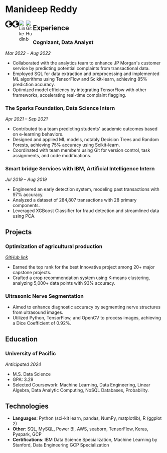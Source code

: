 # Manideep Reddy

[<img align="left" alt="Gmail" width="22px" src="https://raw.githubusercontent.com/iconic/open-iconic/master/svg/globe.svg" />](mailto:manideepreddy966@gmail.com) 
[<img align="left" alt="Portfolio" width="22px" src="https://raw.githubusercontent.com/iconic/open-iconic/master/svg/globe.svg" />](https://manideepreddym.github.io/portfolio-manideep/)
[<img align="left" alt="LinkedIn" width="22px" src="https://raw.githubusercontent.com/peterthehan/peterthehan/master/assets/linkedin.svg" />](https://www.linkedin.com/in/manideep-reddy/)
[<img align="left" alt="GitHub" width="22px" src="https://raw.githubusercontent.com/peterthehan/peterthehan/master/assets/github.svg" />](https://github.com/manideepreddym/)


## Experience

### Cognizant, Data Analyst
_Mar 2022 – Aug 2022_
- Collaborated with the analytics team to enhance JP Morgan's customer service by predicting potential complaints from transactional data.
- Employed SQL for data extraction and preprocessing and implemented ML algorithms using TensorFlow and Scikit-learn, achieving 85% prediction accuracy.
- Optimized model efficiency by integrating TensorFlow with other frameworks, accelerating real-time complaint flagging.

### The Sparks Foundation, Data Science Intern
_Apr 2021 – Sep 2021_
- Contributed to a team predicting students' academic outcomes based on e-learning behaviors.
- Designed and applied ML models, notably Decision Trees and Random Forests, achieving 75% accuracy using Scikit-learn.
- Coordinated with team members using Git for version control, task assignments, and code modifications.

### Smart bridge Services with IBM, Artificial Intelligence Intern
_Jul 2019 – Aug 2019_
- Engineered an early detection system, modeling past transactions with 97% accuracy.
- Analyzed a dataset of 284,807 transactions with 28 primary components.
- Leveraged XGBoost Classifier for fraud detection and streamlined data using PCA.

## Projects

### Optimization of agricultural production
_[GitHub link](crop_prediction_github)_
- Earned the top rank for the best Innovative project among 20+ major capstone projects.
- Crafted a crop recommendation system using K-means clustering, analyzing 5,000+ data points with 93% accuracy.

### Ultrasonic Nerve Segmentation
- Aimed to enhance diagnostic accuracy by segmenting nerve structures from ultrasound images.
- Utilized Python, TensorFlow, and OpenCV to process images, achieving a Dice Coefficient of 0.92%.

## Education

### University of Pacific
_Anticipated 2024_
- M.S. Data Science
- GPA: 3.29
- Selected Coursework: Machine Learning, Data Engineering, Linear Algebra, Data Analytic Computing, NoSQL Databases, Probability.

## Technologies

- **Languages**: Python (sci-kit learn, pandas, NumPy, matplotlib), R (ggplot 2)
- **Other**: SQL, MySQL, Power BI, AWS, seaborn, TensorFlow, Keras, Pyspark, GCP
- **Certifications**: IBM Data Science Specialization, Machine Learning by Stanford, Data Engineering GCP Specialization
